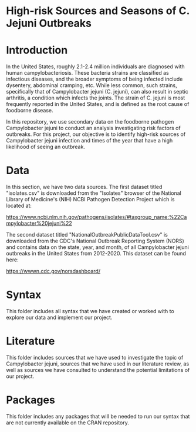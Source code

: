# High-risk Sources and Seasons of C. Jejuni Outbreaks

# Introduction

In the United States, roughly 2.1-2.4 million individuals are diagnosed with human campylobacteriosis. These bacteria strains are classified as infectious diseases, and the broader symptoms of being infected include dysentery, abdominal cramping, etc. While less common, such strains, specifically that of Campylobacter jejuni (C. jejuni), can also result in septic arthritis, a condition which infects the joints. The strain of C. jejuni is most frequently reported in the United States, and is defined as the root cause of foodborne disease.

In this repository, we use secondary data on the foodborne pathogen Campylobacter jejuni to conduct an analysis investigating risk factors of outbreaks. For this project, our objective is to identify high-risk sources of Campylobacter jejuni infection and times of the year that have a high likelihood of seeing an outbreak.


# Data

In this section, we have two data sources. The first dataset titled "isolates.csv" is downloaded from the "Isolates" browser of the National Library of Medicine's (NIH) NCBI Pathogen Detection Project which is located at:

https://www.ncbi.nlm.nih.gov/pathogens/isolates/#taxgroup_name:%22Campylobacter%20jejuni%22

The second dataset titled "NationalOutbreakPublicDataTool.csv" is downloaded from the CDC's National Outbreak Reporting System (NORS) and contains data on the state, year, and month, of all Campylobacter jejuni outbreaks in the United States from 2012-2020. This dataset can be found here:

https://wwwn.cdc.gov/norsdashboard/


# Syntax

This folder includes all syntax that we have created or worked with to explore our data and implement our project.


# Literature

This folder includes sources that we have used to investigate the topic of Campylobacter jejuni, sources that we have used in our literature review, as well as sources we have consulted to understand the potential limitations of our project.


# Packages

This folder includes any packages that will be needed to run our syntax that are not currently available on the CRAN repository.
